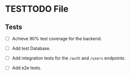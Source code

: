 # TESTTODO File
## Tests
- [ ] Achieve 90% test coverage for the backend.
- [ ] Add test Database.
- [ ] Add integration tests for the `/auth` and `/users` endpoints.
- [ ] Add e2e tests.

